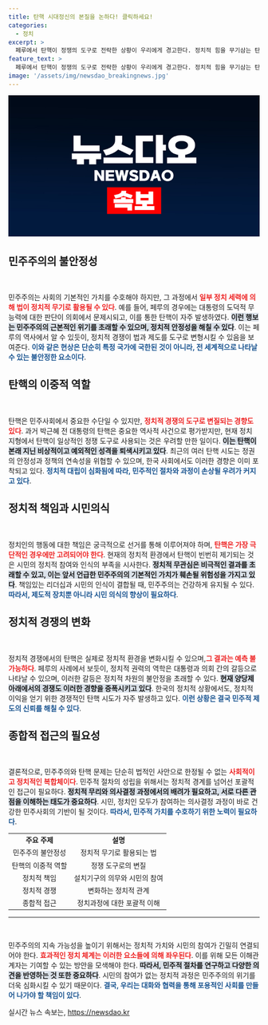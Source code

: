 ```yaml
---
title: 탄핵 시대정신의 본질을 논하다! 클릭하세요!
categories:
  - 정치
excerpt: >
  페루에서 탄핵이 정쟁의 도구로 전락한 상황이 우리에게 경고한다. 정치적 힘을 무기삼는 탄핵의 일상화는 민주주의의 뿌리를 흔들 수 있다. 윤석열 대통령과 정치권의 변화가 절실하다.
feature_text: >
  페루에서 탄핵이 정쟁의 도구로 전락한 상황이 우리에게 경고한다. 정치적 힘을 무기삼는 탄핵의 일상화는 민주주의의 뿌리를 흔들 수 있다. 윤석열 대통령과 정치권의 변화가 절실하다.
image: '/assets/img/newsdao_breakingnews.jpg'
---
```


<p><img src="/assets/img/newsdao_breakingnews.jpg" alt="firstkoreanews 속보" /></p>

<h2 data-ke-size="size26">민주주의의 불안정성</h2>

<p data-ke-size="size16">&nbsp;</p>

<p>민주주의는 사회의 기본적인 가치를 수호해야 하지만, 그 과정에서 <b><span style="color: #ee2323;">일부 정치 세력에 의해 법이 정치적 무기로 활용될 수 있다</span></b>. 예를 들어, 페루의 경우에는 대통령의 도덕적 무능력에 대한 판단이 의회에서 문제시되고, 이를 통한 탄핵이 자주 발생하였다. <b><span style="background-color: #21538527;">이런 행보는 민주주의의 근본적인 위기를 초래할 수 있으며, 정치적 안정성을 해칠 수 있다</span></b>. 이는 페루의 역사에서 알 수 있듯이, 정치적 경쟁이 법과 제도를 도구로 변형시킬 수 있음을 보여준다. <b><span style="color: #1a5490;">이와 같은 현상은 단순히 특정 국가에 국한된 것이 아니라, 전 세계적으로 나타날 수 있는 불안정한 요소이다</span></b>.</p>

<h2 data-ke-size="size26">탄핵의 이중적 역할</h2>

<p data-ke-size="size16">&nbsp;</p>

<p>탄핵은 민주사회에서 중요한 수단일 수 있지만, <b><span style="color: #ee2323;">정치적 경쟁의 도구로 변질되는 경향도 있다</span></b>. 과거 박근혜 전 대통령의 탄핵은 중요한 역사적 사건으로 평가받지만, 현재 정치 지형에서 탄핵이 일상적인 정쟁 도구로 사용되는 것은 우려할 만한 일이다. <b><span style="background-color: #21538527;">이는 탄핵이 본래 지닌 비상적이고 예외적인 성격을 퇴색시키고 있다</span></b>. 최근의 여러 탄핵 시도는 정권의 안정성과 정책의 연속성을 위협할 수 있으며, 한국 사회에서도 이러한 경향은 이미 포착되고 있다. <b><span style="color: #1a5490;">정치적 대립이 심화됨에 따라, 민주적인 절차와 과정이 손상될 우려가 커지고 있다</span></b>.</p>

<h2 data-ke-size="size26">정치적 책임과 시민의식</h2>

<p data-ke-size="size16">&nbsp;</p>

<p>정치인의 행동에 대한 책임은 궁극적으로 선거를 통해 이루어져야 하며, <b><span style="color: #ee2323;">탄핵은 가장 극단적인 경우에만 고려되어야 한다</span></b>. 현재의 정치적 환경에서 탄핵이 빈번히 제기되는 것은 시민의 정치적 참여와 인식의 부족을 시사한다. <b><span style="background-color: #21538527;">정치적 무관심은 비극적인 결과를 초래할 수 있고, 이는 앞서 언급한 민주주의의 기본적인 가치가 훼손될 위험성을 가지고 있다</span></b>. 책임있는 리더십과 시민의 인식이 결합될 때, 민주주의는 건강하게 유지될 수 있다. <b><span style="color: #1a5490;">따라서, 제도적 장치뿐 아니라 시민 의식의 향상이 필요하다</span></b>.</p>

<h2 data-ke-size="size26">정치적 경쟁의 변화</h2>

<p data-ke-size="size16">&nbsp;</p>

<p>정치적 경쟁에서의 탄핵은 실제로 정치적 환경을 변화시킬 수 있으며,<b><span style="color: #ee2323;">그 결과는 예측 불가능하다</span></b>. 페루의 사례에서 보듯이, 정치적 권력의 역학은 대통령과 의회 간의 갈등으로 나타날 수 있으며, 이러한 갈등은 정치적 차원의 불안정을 초래할 수 있다. <b><span style="background-color: #21538527;">현재 양당제 아래에서의 경쟁도 이러한 경향을 증폭시키고 있다</span></b>. 한국의 정치적 상황에서도, 정치적 이익을 얻기 위한 경쟁적인 탄핵 시도가 자주 발생하고 있다. <b><span style="color: #1a5490;">이런 상황은 결국 민주적 제도의 신뢰를 해칠 수 있다</span></b>.</p>

<h2 data-ke-size="size26">종합적 접근의 필요성</h2>

<p data-ke-size="size16">&nbsp;</p>

<p>결론적으로, 민주주의와 탄핵 문제는 단순히 법적인 사안으로 한정될 수 없는 <b><span style="color: #ee2323;">사회적이고 정치적인 복합체이다</span></b>. 민주적 절차의 성립을 위해서는 정치적 경계를 넘어선 포괄적인 접근이 필요하다. <b><span style="background-color: #21538527;">정치적 무리와 의사결정 과정에서의 배려가 필요하고, 서로 다른 관점을 이해하는 태도가 중요하다</span></b>. 시민, 정치인 모두가 참여하는 의사결정 과정이 바로 건강한 민주사회의 기반이 될 것이다. <b><span style="color: #1a5490;">따라서, 민주적 가치를 수호하기 위한 노력이 필요하다</span></b>.</p>

<table>
    <tr>
        <td style="text-align: center; height: 17px;"><b>주요 주제</b></td>
        <td style="text-align: center; height: 17px;"><b>설명</b></td>
    </tr>
    <tr>
        <td style="text-align: center; height: 17px;">민주주의 불안정성</td>
        <td style="text-align: center; height: 17px;">정치적 무기로 활용되는 법</td>
    </tr>
    <tr>
        <td style="text-align: center; height: 17px;">탄핵의 이중적 역할</td>
        <td style="text-align: center; height: 17px;">정쟁 도구로의 변질</td>
    </tr>
    <tr>
        <td style="text-align: center; height: 17px;">정치적 책임</td>
        <td style="text-align: center; height: 17px;">설치기구의 의무와 시민의 참여</td>
    </tr>
    <tr>
        <td style="text-align: center; height: 17px;">정치적 경쟁</td>
        <td style="text-align: center; height: 17px;">변화하는 정치적 관계</td>
    </tr>
    <tr>
        <td style="text-align: center; height: 17px;">종합적 접근</td>
        <td style="text-align: center; height: 17px;">정치과정에 대한 포괄적 이해</td>
    </tr>
</table>

<hr />

<p data-ke-size="size16">&nbsp;</p>

<p>민주주의의 지속 가능성을 높이기 위해서는 정치적 가치와 시민의 참여가 긴밀히 연결되어야 한다. <b><span style="color: #ee2323;">효과적인 정치 체계는 이러한 요소들에 의해 좌우된다</span></b>. 이를 위해 모든 이해관계자는 기여할 수 있는 방안을 모색해야 한다. <b><span style="background-color: #21538527;">따라서, 민주적 절차를 연구하고 다양한 의견을 반영하는 것 또한 중요하다</span></b>. 시민의 참여가 없는 정치적 과정은 민주주의의 위기를 더욱 심화시킬 수 있기 때문이다. <b><span style="color: #1a5490;">결국, 우리는 대화와 협력을 통해 포용적인 사회를 만들어 나가야 할 책임이 있다</span></b>.</p>
실시간 뉴스 속보는, <a href="https://newsdao.kr" rel="dofollow">https://newsdao.kr</a>


